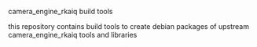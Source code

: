 camera_engine_rkaiq build tools

this repository contains build tools to create debian packages of upstream
camera_engine_rkaiq tools and libraries